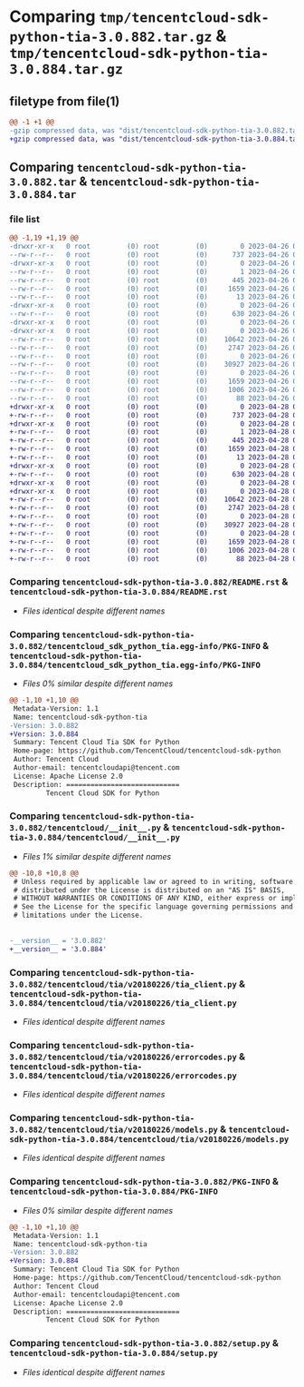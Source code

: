 # Comparing `tmp/tencentcloud-sdk-python-tia-3.0.882.tar.gz` & `tmp/tencentcloud-sdk-python-tia-3.0.884.tar.gz`

## filetype from file(1)

```diff
@@ -1 +1 @@
-gzip compressed data, was "dist/tencentcloud-sdk-python-tia-3.0.882.tar", last modified: Wed Apr 26 03:51:37 2023, max compression
+gzip compressed data, was "dist/tencentcloud-sdk-python-tia-3.0.884.tar", last modified: Fri Apr 28 02:41:30 2023, max compression
```

## Comparing `tencentcloud-sdk-python-tia-3.0.882.tar` & `tencentcloud-sdk-python-tia-3.0.884.tar`

### file list

```diff
@@ -1,19 +1,19 @@
-drwxr-xr-x   0 root         (0) root         (0)        0 2023-04-26 03:51:37.000000 tencentcloud-sdk-python-tia-3.0.882/
--rw-r--r--   0 root         (0) root         (0)      737 2023-04-26 03:51:36.000000 tencentcloud-sdk-python-tia-3.0.882/README.rst
-drwxr-xr-x   0 root         (0) root         (0)        0 2023-04-26 03:51:37.000000 tencentcloud-sdk-python-tia-3.0.882/tencentcloud_sdk_python_tia.egg-info/
--rw-r--r--   0 root         (0) root         (0)        1 2023-04-26 03:51:37.000000 tencentcloud-sdk-python-tia-3.0.882/tencentcloud_sdk_python_tia.egg-info/dependency_links.txt
--rw-r--r--   0 root         (0) root         (0)      445 2023-04-26 03:51:37.000000 tencentcloud-sdk-python-tia-3.0.882/tencentcloud_sdk_python_tia.egg-info/SOURCES.txt
--rw-r--r--   0 root         (0) root         (0)     1659 2023-04-26 03:51:37.000000 tencentcloud-sdk-python-tia-3.0.882/tencentcloud_sdk_python_tia.egg-info/PKG-INFO
--rw-r--r--   0 root         (0) root         (0)       13 2023-04-26 03:51:37.000000 tencentcloud-sdk-python-tia-3.0.882/tencentcloud_sdk_python_tia.egg-info/top_level.txt
-drwxr-xr-x   0 root         (0) root         (0)        0 2023-04-26 03:51:37.000000 tencentcloud-sdk-python-tia-3.0.882/tencentcloud/
--rw-r--r--   0 root         (0) root         (0)      630 2023-04-26 03:51:36.000000 tencentcloud-sdk-python-tia-3.0.882/tencentcloud/__init__.py
-drwxr-xr-x   0 root         (0) root         (0)        0 2023-04-26 03:51:37.000000 tencentcloud-sdk-python-tia-3.0.882/tencentcloud/tia/
-drwxr-xr-x   0 root         (0) root         (0)        0 2023-04-26 03:51:37.000000 tencentcloud-sdk-python-tia-3.0.882/tencentcloud/tia/v20180226/
--rw-r--r--   0 root         (0) root         (0)    10642 2023-04-26 03:51:36.000000 tencentcloud-sdk-python-tia-3.0.882/tencentcloud/tia/v20180226/tia_client.py
--rw-r--r--   0 root         (0) root         (0)     2747 2023-04-26 03:51:36.000000 tencentcloud-sdk-python-tia-3.0.882/tencentcloud/tia/v20180226/errorcodes.py
--rw-r--r--   0 root         (0) root         (0)        0 2023-04-26 03:51:36.000000 tencentcloud-sdk-python-tia-3.0.882/tencentcloud/tia/v20180226/__init__.py
--rw-r--r--   0 root         (0) root         (0)    30927 2023-04-26 03:51:36.000000 tencentcloud-sdk-python-tia-3.0.882/tencentcloud/tia/v20180226/models.py
--rw-r--r--   0 root         (0) root         (0)        0 2023-04-26 03:51:36.000000 tencentcloud-sdk-python-tia-3.0.882/tencentcloud/tia/__init__.py
--rw-r--r--   0 root         (0) root         (0)     1659 2023-04-26 03:51:37.000000 tencentcloud-sdk-python-tia-3.0.882/PKG-INFO
--rw-r--r--   0 root         (0) root         (0)     1006 2023-04-26 03:51:36.000000 tencentcloud-sdk-python-tia-3.0.882/setup.py
--rw-r--r--   0 root         (0) root         (0)       88 2023-04-26 03:51:37.000000 tencentcloud-sdk-python-tia-3.0.882/setup.cfg
+drwxr-xr-x   0 root         (0) root         (0)        0 2023-04-28 02:41:30.000000 tencentcloud-sdk-python-tia-3.0.884/
+-rw-r--r--   0 root         (0) root         (0)      737 2023-04-28 02:41:30.000000 tencentcloud-sdk-python-tia-3.0.884/README.rst
+drwxr-xr-x   0 root         (0) root         (0)        0 2023-04-28 02:41:30.000000 tencentcloud-sdk-python-tia-3.0.884/tencentcloud_sdk_python_tia.egg-info/
+-rw-r--r--   0 root         (0) root         (0)        1 2023-04-28 02:41:30.000000 tencentcloud-sdk-python-tia-3.0.884/tencentcloud_sdk_python_tia.egg-info/dependency_links.txt
+-rw-r--r--   0 root         (0) root         (0)      445 2023-04-28 02:41:30.000000 tencentcloud-sdk-python-tia-3.0.884/tencentcloud_sdk_python_tia.egg-info/SOURCES.txt
+-rw-r--r--   0 root         (0) root         (0)     1659 2023-04-28 02:41:30.000000 tencentcloud-sdk-python-tia-3.0.884/tencentcloud_sdk_python_tia.egg-info/PKG-INFO
+-rw-r--r--   0 root         (0) root         (0)       13 2023-04-28 02:41:30.000000 tencentcloud-sdk-python-tia-3.0.884/tencentcloud_sdk_python_tia.egg-info/top_level.txt
+drwxr-xr-x   0 root         (0) root         (0)        0 2023-04-28 02:41:30.000000 tencentcloud-sdk-python-tia-3.0.884/tencentcloud/
+-rw-r--r--   0 root         (0) root         (0)      630 2023-04-28 02:41:30.000000 tencentcloud-sdk-python-tia-3.0.884/tencentcloud/__init__.py
+drwxr-xr-x   0 root         (0) root         (0)        0 2023-04-28 02:41:30.000000 tencentcloud-sdk-python-tia-3.0.884/tencentcloud/tia/
+drwxr-xr-x   0 root         (0) root         (0)        0 2023-04-28 02:41:30.000000 tencentcloud-sdk-python-tia-3.0.884/tencentcloud/tia/v20180226/
+-rw-r--r--   0 root         (0) root         (0)    10642 2023-04-28 02:41:30.000000 tencentcloud-sdk-python-tia-3.0.884/tencentcloud/tia/v20180226/tia_client.py
+-rw-r--r--   0 root         (0) root         (0)     2747 2023-04-28 02:41:30.000000 tencentcloud-sdk-python-tia-3.0.884/tencentcloud/tia/v20180226/errorcodes.py
+-rw-r--r--   0 root         (0) root         (0)        0 2023-04-28 02:41:30.000000 tencentcloud-sdk-python-tia-3.0.884/tencentcloud/tia/v20180226/__init__.py
+-rw-r--r--   0 root         (0) root         (0)    30927 2023-04-28 02:41:30.000000 tencentcloud-sdk-python-tia-3.0.884/tencentcloud/tia/v20180226/models.py
+-rw-r--r--   0 root         (0) root         (0)        0 2023-04-28 02:41:30.000000 tencentcloud-sdk-python-tia-3.0.884/tencentcloud/tia/__init__.py
+-rw-r--r--   0 root         (0) root         (0)     1659 2023-04-28 02:41:30.000000 tencentcloud-sdk-python-tia-3.0.884/PKG-INFO
+-rw-r--r--   0 root         (0) root         (0)     1006 2023-04-28 02:41:30.000000 tencentcloud-sdk-python-tia-3.0.884/setup.py
+-rw-r--r--   0 root         (0) root         (0)       88 2023-04-28 02:41:30.000000 tencentcloud-sdk-python-tia-3.0.884/setup.cfg
```

### Comparing `tencentcloud-sdk-python-tia-3.0.882/README.rst` & `tencentcloud-sdk-python-tia-3.0.884/README.rst`

 * *Files identical despite different names*

### Comparing `tencentcloud-sdk-python-tia-3.0.882/tencentcloud_sdk_python_tia.egg-info/PKG-INFO` & `tencentcloud-sdk-python-tia-3.0.884/tencentcloud_sdk_python_tia.egg-info/PKG-INFO`

 * *Files 0% similar despite different names*

```diff
@@ -1,10 +1,10 @@
 Metadata-Version: 1.1
 Name: tencentcloud-sdk-python-tia
-Version: 3.0.882
+Version: 3.0.884
 Summary: Tencent Cloud Tia SDK for Python
 Home-page: https://github.com/TencentCloud/tencentcloud-sdk-python
 Author: Tencent Cloud
 Author-email: tencentcloudapi@tencent.com
 License: Apache License 2.0
 Description: ============================
         Tencent Cloud SDK for Python
```

### Comparing `tencentcloud-sdk-python-tia-3.0.882/tencentcloud/__init__.py` & `tencentcloud-sdk-python-tia-3.0.884/tencentcloud/__init__.py`

 * *Files 1% similar despite different names*

```diff
@@ -10,8 +10,8 @@
 # Unless required by applicable law or agreed to in writing, software
 # distributed under the License is distributed on an "AS IS" BASIS,
 # WITHOUT WARRANTIES OR CONDITIONS OF ANY KIND, either express or implied.
 # See the License for the specific language governing permissions and
 # limitations under the License.
 
 
-__version__ = '3.0.882'
+__version__ = '3.0.884'
```

### Comparing `tencentcloud-sdk-python-tia-3.0.882/tencentcloud/tia/v20180226/tia_client.py` & `tencentcloud-sdk-python-tia-3.0.884/tencentcloud/tia/v20180226/tia_client.py`

 * *Files identical despite different names*

### Comparing `tencentcloud-sdk-python-tia-3.0.882/tencentcloud/tia/v20180226/errorcodes.py` & `tencentcloud-sdk-python-tia-3.0.884/tencentcloud/tia/v20180226/errorcodes.py`

 * *Files identical despite different names*

### Comparing `tencentcloud-sdk-python-tia-3.0.882/tencentcloud/tia/v20180226/models.py` & `tencentcloud-sdk-python-tia-3.0.884/tencentcloud/tia/v20180226/models.py`

 * *Files identical despite different names*

### Comparing `tencentcloud-sdk-python-tia-3.0.882/PKG-INFO` & `tencentcloud-sdk-python-tia-3.0.884/PKG-INFO`

 * *Files 0% similar despite different names*

```diff
@@ -1,10 +1,10 @@
 Metadata-Version: 1.1
 Name: tencentcloud-sdk-python-tia
-Version: 3.0.882
+Version: 3.0.884
 Summary: Tencent Cloud Tia SDK for Python
 Home-page: https://github.com/TencentCloud/tencentcloud-sdk-python
 Author: Tencent Cloud
 Author-email: tencentcloudapi@tencent.com
 License: Apache License 2.0
 Description: ============================
         Tencent Cloud SDK for Python
```

### Comparing `tencentcloud-sdk-python-tia-3.0.882/setup.py` & `tencentcloud-sdk-python-tia-3.0.884/setup.py`

 * *Files identical despite different names*

